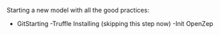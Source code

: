 Starting a new model with all the good practices:
 - GitStarting
 -Truffle Installing (skipping this step now)
 -Init OpenZep



